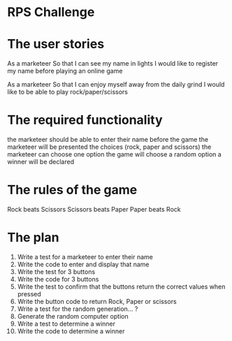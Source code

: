 # RPS Challenge

# The user stories
As a marketeer
So that I can see my name in lights
I would like to register my name before playing an online game

As a marketeer
So that I can enjoy myself away from the daily grind
I would like to be able to play rock/paper/scissors

# The required functionality
the marketeer should be able to enter their name before the game
the marketeer will be presented the choices (rock, paper and scissors)
the marketeer can choose one option
the game will choose a random option
a winner will be declared

# The rules of the game
Rock beats Scissors
Scissors beats Paper
Paper beats Rock

# The plan
1. Write a test for a marketeer to enter their name
2. Write the code to enter and display that name
3. Write the test for 3 buttons
4. Write the code for 3 buttons
5. Write the test to confirm that the buttons return the correct values when pressed
6. Write the button code to return Rock, Paper or scissors
7. Write a test for the random generation... ?
8. Generate the random computer option
9. Write a test to determine a winner
10. Write the code to determine a winner
